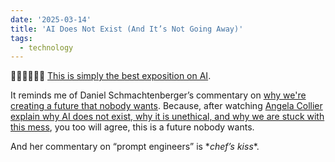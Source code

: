 ```yaml
---
date: '2025-03-14'
title: 'AI Does Not Exist (And It’s Not Going Away)'
tags: 
  - technology
---
```


👏🏻👏🏻👏🏻 [This is simply the best exposition on AI](https://m.youtube.com/watch?v=EUrOxh_0leE).



It reminds me of Daniel Schmachtenberger’s commentary on [why we're creating a future that nobody wants](https://www.youtube.com/watch?v=WzCVzyTktR0&list=PLmEjIyRQgARhMMUyD8lXhX2FtS_7P-hPi). Because, after watching [Angela Collier explain why AI does not exist, why it is unethical, and why we are stuck with this mess](https://m.youtube.com/watch?v=EUrOxh_0leE), you too will agree, this is a future nobody wants. 

And her commentary on “prompt engineers” is \**chef’s kiss*\*.